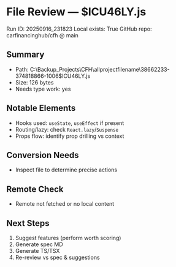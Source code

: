 # File Review — $ICU46LY.js
Run ID: 20250916_231823
Local exists: True
GitHub repo: carfinancinghub/cfh @ main

## Summary
- Path: C:\Backup_Projects\CFH\allprojectfilename\38662233-374818866-1006\$ICU46LY.js
- Size: 126 bytes
- Needs type work: yes

## Notable Elements
- Hooks used: `useState`, `useEffect` if present
- Routing/lazy: check `React.lazy`/`Suspense`
- Props flow: identify prop drilling vs context

## Conversion Needs
- Inspect file to determine precise actions

## Remote Check
- Remote not fetched or no local content

## Next Steps
1) Suggest features (perform worth scoring)
2) Generate spec MD
3) Generate TS/TSX
4) Re-review vs spec & suggestions